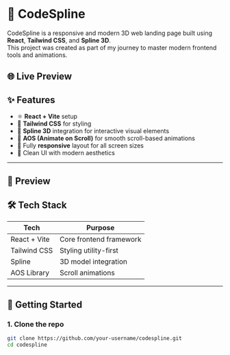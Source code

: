 # 🚀 CodeSpline

CodeSpline is a responsive and modern 3D web landing page built using **React**, **Tailwind CSS**, and **Spline 3D**.  
This project was created as part of my journey to master modern frontend tools and animations.

## 🌐 Live Preview


## ✨ Features

- ⚛️ **React + Vite** setup
- 🎨 **Tailwind CSS** for styling
- 🧠 **Spline 3D** integration for interactive visual elements
- 💫 **AOS (Animate on Scroll)** for smooth scroll-based animations
- 📱 Fully **responsive** layout for all screen sizes
- 🚀 Clean UI with modern aesthetics

---

## 📸 Preview


## 🛠️ Tech Stack

| Tech           | Purpose                  |
|----------------|--------------------------|
| React + Vite   | Core frontend framework  |
| Tailwind CSS   | Styling utility-first    |
| Spline         | 3D model integration     |
| AOS Library    | Scroll animations        |

---

## 🧾 Getting Started

### 1. Clone the repo

```bash
git clone https://github.com/your-username/codespline.git
cd codespline
